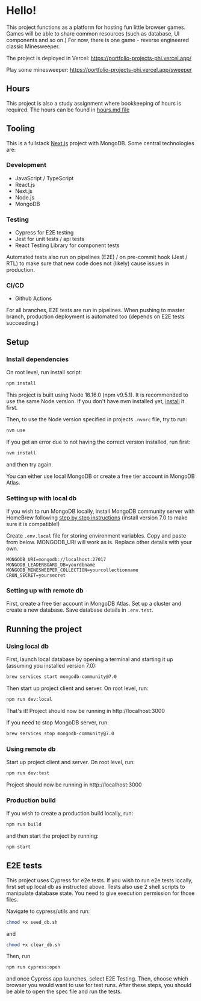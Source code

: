 # Hello!

This project functions as a platform for hosting fun little browser games. Games will be able to share common resources (such as database, UI components and so on.) For now, there is one game - reverse engineered classic Minesweeper.

The project is deployed in Vercel: https://portfolio-projects-phi.vercel.app/

Play some minesweeper: https://portfolio-projects-phi.vercel.app/sweeper

## Hours

This project is also a study assignment where bookkeeping of hours is required. The hours can be found in [hours.md file](/hours.md)

## Tooling

This is a fullstack [Next.js](https://nextjs.org/) project with MongoDB. Some central technologies are:

### Development

- JavaScript / TypeScript
- React.js
- Next.js
- Node.js
- MongoDB

### Testing

- Cypress for E2E testing
- Jest for unit tests / api tests
- React Testing Library for component tests

Automated tests also run on pipelines (E2E) / on pre-commit hook (Jest / RTL) to make sure that new code does not (likely) cause issues in production.

### CI/CD

- Github Actions

For all branches, E2E tests are run in pipelines. When pushing to master branch, production deployment is automated too (depends on E2E tests succeeding.)

## Setup

### Install dependencies

On root level, run install script:

```bash
npm install
```

This project is built using Node 18.16.0 (npm v9.5.1). It is recommended to use the same Node version. If you don't have nvm installed yet, [install](https://github.com/nvm-sh/nvm?tab=readme-ov-file#installing-and-updating) it first.

Then, to use the Node version specified in projects `.nvmrc` file, try to run:

```bash
nvm use
```

If you get an error due to not having the correct version installed, run first:

```bash
nvm install
```

and then try again.

You can either use local MongoDB or create a free tier account in MongoDB Atlas.

### Setting up with local db

If you wish to run MongoDB locally, install MongoDB community server with HomeBrew following [step by step instructions](https://www.mongodb.com/docs/manual/administration/install-community/#std-label-install-mdb-community-edition) (install version 7.0 to make sure it is compatible!)

Create `.env.local` file for storing environment variables. Copy and paste from below. MONGODB_URI will work as is. Replace other details with your own.

```
MONGODB_URI=mongodb://localhost:27017
MONGODB_LEADERBOARD_DB=yourdbname
MONGODB_MINESWEEPER_COLLECTION=yourcollectionname
CRON_SECRET=yoursecret
```

### Setting up with remote db

First, create a free tier account in MongoDB Atlas. Set up a cluster and create a new database. Save database details in `.env.test`.

## Running the project

### Using local db

First, launch local database by opening a terminal and starting it up (assuming you installed version 7.0):

```bash
brew services start mongodb-community@7.0
```

Then start up project client and server. On root level, run:

```bash
npm run dev:local
```

That's it! Project should now be running in http://localhost:3000

If you need to stop MongoDB server, run:

```bash
brew services stop mongodb-community@7.0
```

### Using remote db

Start up project client and server. On root level, run:

```bash
npm run dev:test
```

Project should now be running in http://localhost:3000

### Production build

If you wish to create a production build locally, run:

```bash
npm run build
```

and then start the project by running:

```bash
npm start
```

## E2E tests

This project uses Cypress for e2e tests. If you wish to run e2e tests locally, first set up local db as instructed above. Tests also use 2 shell scripts to manipulate database state. You need to give execution permission for those files.

Navigate to cypress/utils and run:

```bash
chmod +x seed_db.sh
```

and

```bash
chmod +x clear_db.sh
```

Then, run

```bash
npm run cypress:open
```

and once Cypress app launches, select E2E Testing. Then, choose which browser you would want to use for test runs. After these steps, you should be able to open the spec file and run the tests.
